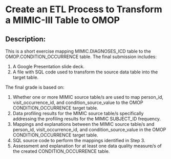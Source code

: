 # Create an ETL Process to Transform a MIMIC-III Table to OMOP

## Description:
This is a short exercise mapping MIMIC.DIAGNOSES_ICD table to the OMOP.CONDITION_OCCURRENCE table. The final submission includes:

1. A Google Presentation slide deck.
2. A file with SQL code used to transform the source data table into the target table.

The final grade is based on:

1. Whether one or more MIMIC source table/s are used to map person_id, visit_occurrence_id, and condition_source_value to the OMOP CONDITION_OCCURRENCE target table.
2. Data profiling results for the MIMIC source table/s specifically addressing the profiling results for the MIMIC SUBJECT_ID frequency.
3. Mappings and explanations between the MIMIC source table/s and person_id, visit_occurrence_id, and condition_source_value in the OMOP CONDITION_OCCURRENCE target table.
4. SQL source code to perform the mappings identified in Step 3.
5. Assessment and explanation for at least one data quality measure/s of the created CONDITION_OCCURRENCE table.